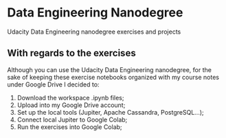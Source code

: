 # Data Engineering Nanodegree
Udacity Data Engineering nanodegree exercises and projects


## With regards to the exercises

Although you can use the Udacity Data Engineering nanodegree, for the sake of keeping these exercise notebooks organized with my course notes under Google Drive I decided to:
1. Download the workspace .ipynb files;
2. Upload into my Google Drive account;
3. Set up the local tools (Jupiter, Apache Cassandra, PostgreSQL...);
4. Connect local Jupiter to Google Colab;
5. Run the exercises into Google Colab;

